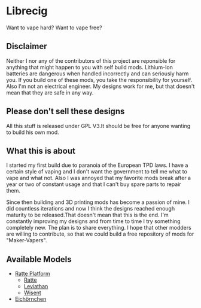 # Librecig
Want to vape hard? Want to vape free?

## Disclaimer
Neither I nor any of the contributors of this project are reponsible for anything that might happen to you with self build mods. Lithium-Ion batteries are dangerous when handled incorrectly and can seriously harm you. If you build one of these mods, you take the responsibility for yourself. Also I'm not an electrical engineer. My designs work for me, but that doesn't mean that they are safe in any way.

## Please don't sell these designs
All this stuff is released under GPL V3.It should be free for anyone wanting to build his own mod.

## What this is about
I started my first build due to paranoia of the European TPD laws. I have a certain style of vaping and I don't want the government to tell me what to vape and what not.
Also I was annoyed that my favorite mods break after a year or two of constant usage and that I can't buy spare parts to repair them.

Since then building and 3D printing mods has become a passion of mine. I did countless iterations and now I think the designs reached
enough maturity to be released.That doesn't mean that this is the end. I'm constantly improving my designs and from time to time I try something completely new.
The plan is to share everything.
I hope that other modders are willing to contribute, so that we could build a free repository of mods for "Maker-Vapers".

## Available Models

- [Ratte Platform](https://github.com/johannes-otto/Librecig/blob/master/Ratte%20and%20Variations/Readme.md)
  - [Ratte](https://github.com/johannes-otto/Librecig/blob/master/Ratte%20and%20Variations/Ratte/Readme.md)
  - [Leviathan](https://github.com/johannes-otto/Librecig/blob/master/Ratte%20and%20Variations/Leviatan/Readme.md)
  - [Wisent](https://github.com/johannes-otto/Librecig/blob/master/Ratte%20and%20Variations/Wisent/Readme.md)
- [Eichörnchen](https://github.com/johannes-otto/Librecig/blob/master/Eichh%C3%B6rnchen/README.md)
